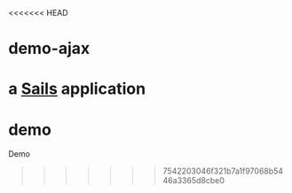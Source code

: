 <<<<<<< HEAD
# demo-ajax

a [Sails](http://sailsjs.org) application
=======
# demo
Demo
>>>>>>> 7542203046f321b7a1f97068b5446a3365d8cbe0
